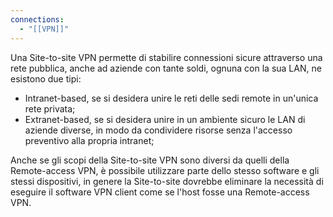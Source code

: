```yaml
---
connections:
  - "[[VPN]]"
---
```

Una Site-to-site VPN permette di stabilire connessioni sicure attraverso una rete pubblica, anche ad aziende con tante soldi, ognuna con la sua LAN, ne esistono due tipi:
- Intranet-based, se si desidera unire le reti delle sedi remote in un'unica rete privata;
- Extranet-based, se si desidera unire in un ambiente sicuro le LAN di aziende diverse, in modo da condividere risorse senza l'accesso preventivo alla propria intranet;

Anche se gli scopi della Site-to-site VPN sono diversi da quelli della Remote-access VPN, è possibile utilizzare parte dello stesso software e gli stessi dispositivi, in genere la Site-to-site dovrebbe eliminare la necessità di eseguire il software VPN client come se l'host fosse una Remote-access VPN.